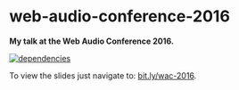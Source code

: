 # web-audio-conference-2016

**My talk at the Web Audio Conference 2016.**

[![dependencies](https://img.shields.io/david/chrisguttandin/web-audio-conference-2016.svg?style=flat-square)](https://www.npmjs.com/package/web-audio-conference-2016)

To view the slides just navigate to: [bit.ly/wac-2016](https://bit.ly/wac-2016).
